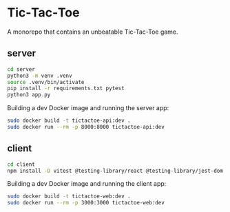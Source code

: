 # Tic‑Tac‑Toe

A monorepo that contains an unbeatable Tic-Tac-Toe game.

## server

```bash
cd server
python3 -m venv .venv
source .venv/bin/activate
pip install -r requirements.txt pytest
python3 app.py
```

Building a dev Docker image and running the server app:

```bash
sudo docker build -t tictactoe-api:dev .
sudo docker run --rm -p 8000:8000 tictactoe-api:dev
```

## client

```bash
cd client
npm install -D vitest @testing-library/react @testing-library/jest-dom
```

Building a dev Docker image and running the client app:

```bash
sudo docker build -t tictactoe-web:dev .
sudo docker run --rm -p 3000:3000 tictactoe-web:dev
```